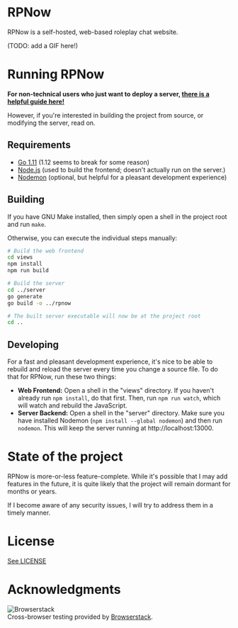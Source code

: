 # RPNow

RPNow is a self-hosted, web-based roleplay chat website.

(TODO: add a GIF here!)


# Running RPNow

**For non-technical users who just want to deploy a server, [there is a helpful guide here!](https://docs.google.com/document/d/1wN3TK5f2MDp9_q_U_8H2GknMNxxw8wX2Bk-0OMVbkGU/edit?usp=sharing)**

However, if you're interested in building the project from source, or modifying the server, read on.


## Requirements

* [Go 1.11](https://golang.org/dl/) (1.12 seems to break for some reason)
* [Node.js](https://nodejs.org/en) (used to build the frontend; doesn't actually run on the server.)
* [Nodemon](https://nodemon.io/) (optional, but helpful for a pleasant development experience)


## Building

If you have GNU Make installed, then simply open a shell in the project root and run `make`.

Otherwise, you can execute the individual steps manually:

```sh
# Build the web frontend
cd views
npm install
npm run build

# Build the server
cd ../server
go generate
go build -o ../rpnow

# The built server executable will now be at the project root
cd ..
```


## Developing

For a fast and pleasant development experience, it's nice to be able to rebuild and reload the
server every time you change a source file. To do that for RPNow, run these two things:

* **Web Frontend:** Open a shell in the "views" directory. If you haven't already run `npm install`, do that first. Then, run `npm run watch`, which will watch and rebuild the JavaScript.
* **Server Backend:** Open a shell in the "server" directory. Make sure you have installed Nodemon (`npm install --global nodemon`) and then run `nodemon`. This will keep the server running at http://localhost:13000.


# State of the project

RPNow is more-or-less feature-complete. While it's possible that I may add features in the future, it is quite likely that the project will remain dormant for months or years.

If I become aware of any security issues, I will try to address them in a timely manner.


# License

[See LICENSE](LICENSE)


# Acknowledgments

![Browserstack](https://i.imgur.com/qPZZGBC.png)  
Cross-browser testing provided by [Browserstack](https://www.browserstack.com/).
